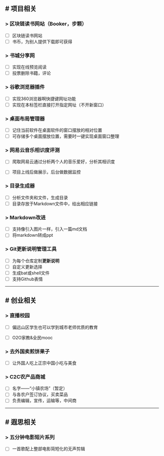## # 项目相关

### > 区块链读书网站（Booker，步颗）

- [ ] 区块链读书网站
- [ ] 书币，为别人提供下载即可获得  

### > 书城分享网

- [ ] 实现在线预览阅读
- [ ] 投票删除书籍，评论

### > 谷歌浏览器插件

- [ ] 实现360浏览器啊快捷键网址功能
- [ ] 实现在本标签栏直接打开指定网址（不开新窗口）

### > 桌面布局管理器

- [ ] 记住当前软件在桌面软件的窗口摆放的相对位置
- [ ] 可存储多个桌面摆放位置，需要时一键实现桌面窗口整理

### > 网易云音乐相识度评测

- [ ] 爬取网易云通过分析两个人的音乐爱好，分析其相识度

- [ ] 项目上线后做展示，后台做数据监控

### >  目录生成器

- [ ] 分析文件夹和文件，生成目录
- [ ] 目录存放于Markdown文件中，给出相应链接

### >  Markdown改进

- [ ] 支持像引入图片一样，引入一篇md文档
- [ ] 将markdown转成ppt 

### >  Git更新说明管理工具

- [ ] 为每个仓库定制**更新说明**
- [ ] 自定义更新选择
- [ ] 生成bat或shell文件
- [ ] 支持Github表情

---

## # 创业相关

### > 直播校园

- [ ] 偏远山区学生也可以学到城市老师优质的教育

- [ ] O2O家教&全民mooc

### > 去外国卖煎饼果子

- [ ] 让外国人吃上正宗中国小吃与美食

### > C2C农产品商城

- [ ] 名字——“小镇农场”（暂定）
- [ ] 与各农户签订协议，买卖菜品
- [ ] 负责编辑，宣传，运输等，中间商

---

## # 遐思相关

### > 五分钟电影短片系列

- [ ] 一首歌配上整部电影简短化的无声剪辑

 